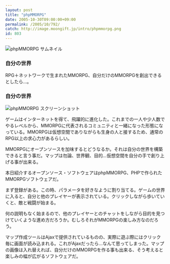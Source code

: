 ```yaml
---
layout: post
title: "phpMMORPG"
date: 2005-10-30T09:00:00+09:00
permalink: /2005/10/792/
catch: http://image.moongift.jp/intro/phpmmorpg.png
id: 803
---
```

 ![phpMMORPG サムネイル](http://image.moongift.jp/intro/phpmmorpg.s.png "phpMMORPG サムネイル")
  

### 自分の世界
  
RPG＋ネットワークで生まれたMMORPG、自分だけのMMORPGを創出できるとしたら…。  
<!--more-->  

### 自分の世界
  

![phpMMORPG スクリーンショット](http://image.moongift.jp/intro/phpmmorpg.png "phpMMORPG スクリーンショット")

  

ゲームはインターネットを得て、飛躍的に進化した。これまでの一人や少人数でやるレベルから、MMORPGに代表されるコミュニティと一緒になった形態になっている。MMORPGは仮想空間でありながらも生身の人と接するため、通常のRPG以上の求心力があるらしい。

  

MMORPGにオープンソースを加味するとどうなるか。それは自分の世界を構築できると言う事だ。マップは勿論、世界観、目的…仮想空間を自分の手で創り上げる事が出来る。

  

本日紹介するオープンソース・ソフトウェアはphpMMORPG、PHPで作られたMMORPGソフトウェアだ。

  

まず登録がある。この時、パラメータを好きなように割り当てる。ゲームの世界に入ると、自分と他のプレイヤーが表示されている。クリックしながら歩いていくと、敵と戦闘が始まる。

  

何の説明もなく始まるので、他のプレイヤーとのチャットをしながら目的を見つけていくような進め方だろうか。むしろそれがMMORPGの楽しみ方なのだろう。

  

マップ作成ツールはAjaxで提供されているものの、実際に遊ぶ際にはクリック毎に画面が読み込まれる。これがAjaxだったら…なんて思ってしまった。マップの画像は入れ替えれば、自分だけのMMORPGを作る事も出来る、そう考えると楽しみの幅が広がるソフトウェアだ。

